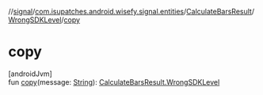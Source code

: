 //[signal](../../../../index.md)/[com.isupatches.android.wisefy.signal.entities](../../index.md)/[CalculateBarsResult](../index.md)/[WrongSDKLevel](index.md)/[copy](copy.md)

# copy

[androidJvm]\
fun [copy](copy.md)(message: [String](https://kotlinlang.org/api/latest/jvm/stdlib/kotlin/-string/index.html)): [CalculateBarsResult.WrongSDKLevel](index.md)
